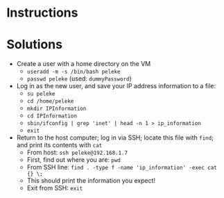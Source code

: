 # Instructions

# Solutions

- Create a user with a home directory on the VM
  - `useradd -m -s /bin/bash peleke`
  - `passwd peleke` (used: `dummyPassword`)
- Log in as the new user, and save your IP address information to a file:
  - `su peleke`
  - `cd /home/peleke`
  - `mkdir IPInformation`
  - `cd IPInformation`
  - `sbin/ifconfig | grep 'inet' | head -n 1 > ip_information`
  - `exit`
- Return to the host computer; log in via SSH; locate this file with `find`; and print its contents with `cat`
  - From host: `ssh peleke@192.168.1.7`
  - First, find out where you are: `pwd`
  - From SSH line: `find . -type f -name 'ip_information' -exec cat {} \;`
  - This should print the information you expect!
  - Exit from SSH: `exit`
